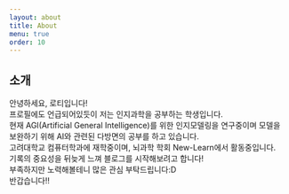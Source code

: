 ```yaml
---
layout: about
title: About
menu: true
order: 10
---
```


## 소개

안녕하세요, 로티입니다!<br>
프로필에도 언급되어있듯이 저는 인지과학을 공부하는 학생입니다.<br>
현재 AGI(Artificial General Intelligence)를 위한 인지모델링을 연구중이며 모델을 보완하기 위해 AI와 관련된 다방면의 공부를 하고 있습니다.<br>
고려대학교 컴퓨터학과에 재학중이며, 뇌과학 학회 New-Learn에서 활동중입니다.<br>
기록의 중요성을 뒤늦게 느껴 블로그를 시작해보려고 합니다!<br>
부족하지만 노력해볼테니 많은 관심 부탁드립니다:D<br>
반갑습니다!!
